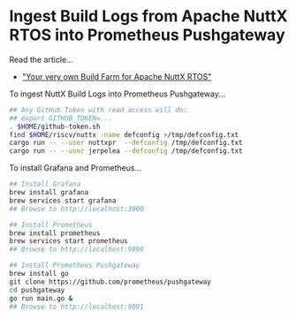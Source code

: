 # Ingest Build Logs from Apache NuttX RTOS into Prometheus Pushgateway

Read the article...

- ["Your very own Build Farm for Apache NuttX RTOS"](https://lupyuen.codeberg.page/articles/ci2.html)

To ingest NuttX Build Logs into Prometheus Pushgateway...

```bash
## Any GitHub Token with read access will do:
## export GITHUB_TOKEN=...
. $HOME/github-token.sh
find $HOME/riscv/nuttx -name defconfig >/tmp/defconfig.txt
cargo run -- --user nuttxpr  --defconfig /tmp/defconfig.txt
cargo run -- --user jerpelea --defconfig /tmp/defconfig.txt
```

To install Grafana and Prometheus...

```bash
## Install Grafana
brew install grafana
brew services start grafana
## Browse to http://localhost:3000

## Install Prometheus
brew install prometheus
brew services start prometheus
## Browse to http://localhost:9090

## Install Prometheus Pushgateway
brew install go
git clone https://github.com/prometheus/pushgateway
cd pushgateway
go run main.go &
## Browse to http://localhost:9091
```
